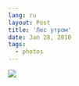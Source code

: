 ```yaml
---
lang: ru
layout: Post
title: 'Лес утром'
date: Jan 28, 2010
tags:
  - photos
---
```


![](photo://2009-09-17_5D_0741_Artem_Sapegin)

